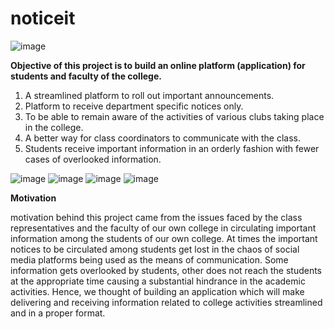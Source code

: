 # noticeit

![image](https://user-images.githubusercontent.com/86411507/201147473-df47361b-9afd-4328-8e22-47dc9a0c411b.png)

****Objective of this project is to build an online platform (application) for 
students and faculty of the college.****
1) A streamlined platform to roll out important announcements.
2) Platform to receive department specific notices only.
3) To be able to remain aware of the activities of various clubs taking 
place in the college.
4) A better way for class coordinators to communicate with the class.
5) Students receive important information in an orderly fashion with 
fewer cases of overlooked information.

![image](https://user-images.githubusercontent.com/86411507/201150829-f6cfac1f-42a3-4e15-88e9-639e6c85efe8.png)
![image](https://user-images.githubusercontent.com/86411507/201150944-aa4946d4-7833-4bcc-980f-e7d36a37f727.png)
![image](https://user-images.githubusercontent.com/86411507/201151076-f763d31e-90cc-45d8-92b8-a75fb9540aad.png)
![image](https://user-images.githubusercontent.com/86411507/201151214-97b2d4b6-8c58-4855-8786-84545039c2c0.png)

**Motivation**

motivation behind this project came from the issues faced by the 
class representatives and the faculty of our own college in circulating important 
information among the students of our own college. At times the important 
notices to be circulated among students get lost in the chaos of social media 
platforms being used as the means of communication. Some information gets 
overlooked by students, other does not reach the students at the appropriate 
time causing a substantial hindrance in the academic activities.
Hence, we thought of building an application which will make delivering and 
receiving information related to college activities streamlined and in a proper 
format.

